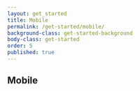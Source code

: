 ```yaml
---
layout: get_started
title: Mobile
permalink: /get-started/mobile/
background-class: get-started-background
body-class: get-started
order: 5
published: true
---
```


## Mobile

<script page-id="mobile" src="{{ site.baseurl }}/assets/menu-tab-selection.js"></script>
